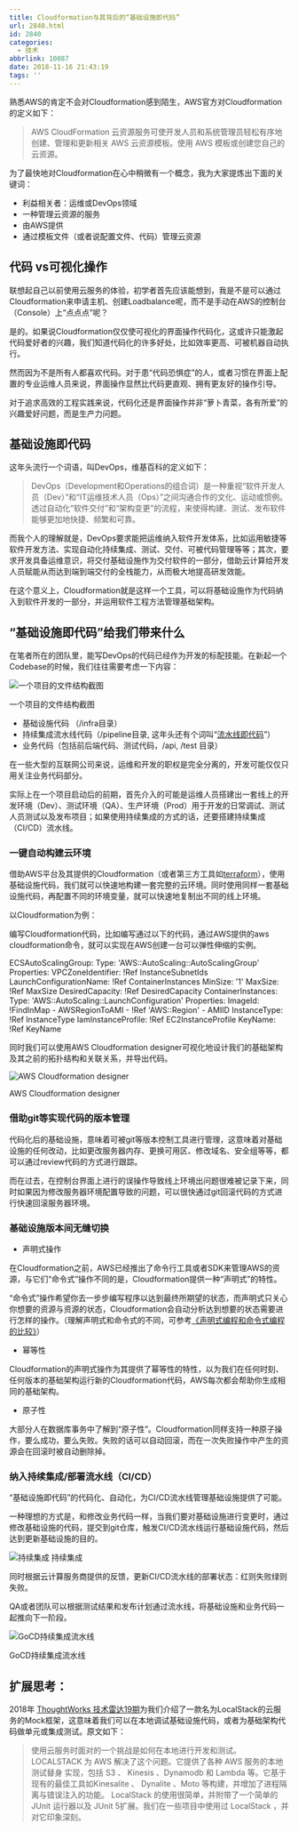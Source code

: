 ```yaml
---
title: Cloudformation与其背后的“基础设施即代码”
url: 2840.html
id: 2840
categories:
  - 技术
abbrlink: 10087
date: 2018-11-16 21:43:19
tags: ''
---
```


熟悉AWS的肯定不会对Cloudformation感到陌生，AWS官方对Cloudformation的定义如下：

> AWS CloudFormation 云资源服务可使开发人员和系统管理员轻松有序地创建、管理和更新相关 AWS 云资源模板。使用 AWS 模板或创建您自己的云资源。

为了最快地对Cloudformation在心中稍微有一个概念，我为大家提炼出下面的关键词：

*   利益相关者：运维或DevOps领域
*   一种管理云资源的服务
*   由AWS提供
*   通过模板文件（或者说配置文件、代码）管理云资源

代码 vs可视化操作
----------

联想起自己以前使用云服务的体验，初学者首先应该能想到，我是不是可以通过Cloudformation来申请主机、创建Loadbalance呢，而不是手动在AWS的控制台（Console）上“点点点”呢？

是的。如果说Cloudformation仅仅使可视化的界面操作代码化，这或许只能激起代码爱好者的兴趣，我们知道代码化的许多好处，比如效率更高、可被机器自动执行。

然而因为不是所有人都喜欢代码。对于患“代码恐惧症”的人，或者习惯在界面上配置的专业运维人员来说，界面操作显然比代码更直观、拥有更友好的操作引导。

对于追求高效的工程实践来说，代码化还是界面操作并非“萝卜青菜，各有所爱”的兴趣爱好问题，而是生产力问题。

基础设施即代码
-------

这年头流行一个词语，叫DevOps，维基百科的定义如下：

> DevOps（Development和Operations的组合词）是一种重视“软件开发人员（Dev）”和“IT运维技术人员（Ops）”之间沟通合作的文化、运动或惯例。透过自动化“软件交付”和“架构变更”的流程，来使得构建、测试、发布软件能够更加地快捷、频繁和可靠。

而我个人的理解就是，DevOps要求能把运维纳入软件开发体系，比如运用敏捷等软件开发方法、实现自动化持续集成、测试、交付、可被代码管理等等；其次，要求开发具备运维意识，将交付基础设施作为交付软件的一部分，借助云计算给开发人员赋能从而达到端到端交付的全栈能力，从而极大地提高研发效能。

在这个意义上，Cloudformation就是这样一个工具，可以将基础设施作为代码纳入到软件开发的一部分，并运用软件工程方法管理基础架构。

“基础设施即代码”给我们带来什么
----------------

在笔者所在的团队里，能写DevOps的代码已经作为开发的标配技能。在新起一个Codebase的时候，我们往往需要考虑一下内容：  

![一个项目的文件结构截图](https://wangbaiyuan.cn/wp-content/uploads/2018/11/20181116134234113.jpg)

一个项目的文件结构截图

*   基础设施代码 （/infra目录）
*   持续集成流水线代码（/pipeline目录, 这年头还有个词叫“[流水线即代码](http://insights.thoughtworkers.org/pipeline-as-code/)”）
*   业务代码（包括前后端代码、测试代码，/api, /test 目录）

在一些大型的互联网公司来说，运维和开发的职权是完全分离的，开发可能仅仅只用关注业务代码部分。

实际上在一个项目启动后的前期，首先介入的可能是运维人员搭建出一套线上的开发环境（Dev）、测试环境（QA）、生产环境（Prod）用于开发的日常调试、测试人员测试以及发布项目；如果使用持续集成的方式的话，还要搭建持续集成（CI/CD）流水线。

### 一键自动构建云环境

借助AWS平台及其提供的Cloudformation（或者第三方工具如[terraform](https://www.terraform.io/)），使用基础设施代码，我们就可以快速地构建一套完整的云环境。同时使用同样一套基础设施代码，再配置不同的环境变量，就可以快速地复制出不同的线上环境。

以Cloudformation为例：

编写Cloudformation代码，比如编写通过以下的代码，通过AWS提供的aws cloudformation命令，就可以实现在AWS创建一台可以弹性伸缩的实例。

ECSAutoScalingGroup:
    Type: 'AWS::AutoScaling::AutoScalingGroup'
    Properties:
      VPCZoneIdentifier: !Ref InstanceSubnetIds
      LaunchConfigurationName: !Ref ContainerInstances
      MinSize: '1'
      MaxSize: !Ref MaxSize
      DesiredCapacity: !Ref DesiredCapacity
  ContainerInstances:
    Type: 'AWS::AutoScaling::LaunchConfiguration'
    Properties:
      ImageId: !FindInMap 
        \- AWSRegionToAMI
        \- !Ref 'AWS::Region'
        \- AMIID
      InstanceType: !Ref InstanceType
      IamInstanceProfile: !Ref EC2InstanceProfile
      KeyName: !Ref KeyName

同时我们可以使用AWS Cloudformation designer可视化地设计我们的基础架构及其之前的拓扑结构和关联关系，并导出代码。

![AWS Cloudformation designer](https://wangbaiyuan.cn/wp-content/uploads/2018/11/20181116134234212.jpg)

AWS Cloudformation designer

### 借助git等实现代码的版本管理

代码化后的基础设施，意味着可被git等版本控制工具进行管理，这意味着对基础设施的任何改动，比如更改服务器内存、更换可用区、修改域名、安全组等等，都可以通过review代码的方式进行跟踪。

而在过去，在控制台界面上进行的误操作导致线上环境出问题很难被记录下来，同时如果因为修改服务器环境配置导致的问题，可以很快通过git回滚代码的方式进行快速回滚服务器环境。

### 基础设施版本间无缝切换

*   声明式操作

在Cloudformation之前，AWS已经推出了命令行工具或者SDK来管理AWS的资源，与它们“命令式”操作不同的是，Cloudformation提供一种“声明式”的特性。

“命令式”操作希望你去一步步编写程序以达到最终所期望的状态，而声明式只关心你想要的资源与资源的状态，Cloudformation会自动分析达到想要的状态需要进行怎样的操作。（理解声明式和命令式的不同，可参考[《声明式编程和命令式编程的比较》](http://www.aqee.net/post/imperative-vs-declarative.html)）

*   幂等性

Cloudformation的声明式操作为其提供了幂等性的特性，以为我们在任何时刻、任何版本的基础架构运行新的Cloudformation代码，AWS每次都会帮助你生成相同的基础架构。

*   原子性

大部分人在数据库事务中了解到“原子性”。Cloudformation同样支持一种原子操作，要么成功，要么失败。失败的话可以自动回滚，而在一次失败操作中产生的资源会在回滚时被自动删除掉。

### 纳入持续集成/部署流水线（CI/CD）

“基础设施即代码”的代码化、自动化，为CI/CD流水线管理基础设施提供了可能。

一种理想的方式是，和修改业务代码一样，当我们要对基础设施进行变更时，通过修改基础设施的代码，提交到git仓库，触发CI/CD流水线运行基础设施代码，然后达到更新基础设施的目的。  

![持续集成](https://wangbaiyuan.cn/wp-content/uploads/2018/11/20181116134234318.jpg) 持续集成

同时根据云计算服务商提供的反馈，更新CI/CD流水线的部署状态：红则失败绿则失败。

QA或者团队可以根据测试结果和发布计划通过流水线，将基础设施和业务代码一起推向下一阶段。

![GoCD持续集成流水线](https://wangbaiyuan.cn/wp-content/uploads/2018/11/20181116134236418.jpg)

GoCD持续集成流水线

扩展思考：
-----

2018年 [ThoughtWorks 技术雷达19期](https://assets.thoughtworks.com/assets/technology-radar-vol-19-cn.pdf)为我们介绍了一款名为LocalStack的云服务的Mock框架，这意味着我们可以在本地调试基础设施代码，或者为基础架构代码做单元或集成测试。原文如下：

> 使用云服务时面对的一个挑战是如何在本地进行开发和测试。 LOCALSTACK 为 AWS 解决了这个问题。它提供了各种 AWS 服务的本地 测试替身 实现，包括 S3 、 Kinesis 、Dynamodb 和 Lambda 等。它基于现有的最佳工具如Kinesalite 、 Dynalite 、Moto 等构建，并增加了进程隔离与错误注入的功能。 LocalStack 的使用很简单，并附带了一个简单的 JUnit 运行器以及 JUnit 5扩展。我们在一些项目中使用过 LocalStack ，并对它印象深刻。